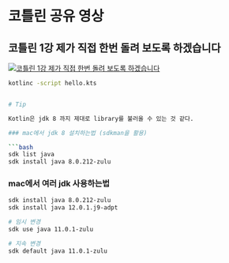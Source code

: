 # 코틀린 공유 영상





## 코틀린 1강 제가 직접 한번 돌려 보도록 하겠습니다

[![코틀린 1강 제가 직접 한번 돌려 보도록 하겠습니다](https://i.ytimg.com/vi/aUd3dQNrm2s/hqdefault.jpg?sqp=-oaymwEZCNACELwBSFXyq4qpAwsIARUAAIhCGAFwAQ==&rs=AOn4CLCdoqm7bF0s8JpEDZmqjDNwqvaoBQ)](https://youtu.be/aUd3dQNrm2s)

```bash
kotlinc -script hello.kts


# Tip

Kotlin은 jdk 8 까지 제대로 library를 불러올 수 있는 것 같다.

### mac에서 jdk 8 설치하는법 (sdkman을 활용)

```bash
sdk list java
sdk install java 8.0.212-zulu
```
### mac에서 여러 jdk 사용하는법

```bash
sdk install java 8.0.212-zulu
sdk install java 12.0.1.j9-adpt

# 임시 변경
sdk use java 11.0.1-zulu

# 지속 변경
sdk default java 11.0.1-zulu 
```
